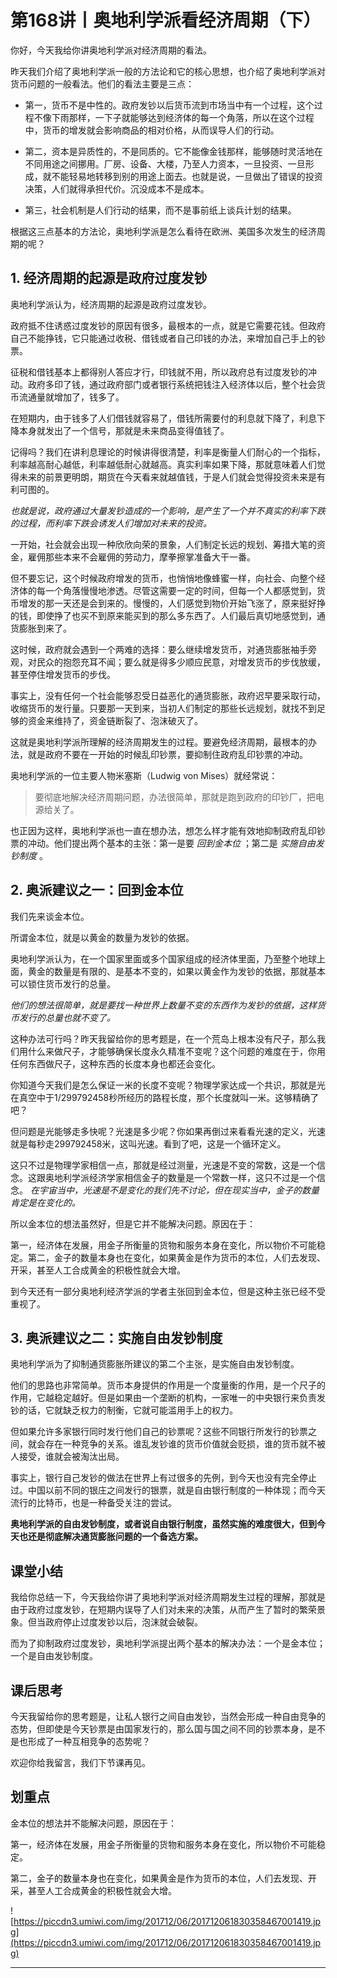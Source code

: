 # 第168讲丨奥地利学派看经济周期（下）

你好，今天我给你讲奥地利学派对经济周期的看法。

昨天我们介绍了奥地利学派一般的方法论和它的核心思想，也介绍了奥地利学派对货币问题的一般看法。他们的看法主要是三点：

* 第一，货币不是中性的。政府发钞以后货币流到市场当中有一个过程，这个过程不像下雨那样，一下子就能够达到经济体的每一个角落，所以在这个过程中，货币的增发就会影响商品的相对价格，从而误导人们的行动。

* 第二，资本是异质性的，不是同质的。它不能像金钱那样，能够随时灵活地在不同用途之间挪用。厂房、设备、大楼，乃至人力资本，一旦投资、一旦形成，就不能轻易地转移到别的用途上面去。也就是说，一旦做出了错误的投资决策，人们就得承担代价。沉没成本不是成本。

* 第三，社会机制是人们行动的结果，而不是事前纸上谈兵计划的结果。

根据这三点基本的方法论，奥地利学派是怎么看待在欧洲、美国多次发生的经济周期的呢？    

## 1. 经济周期的起源是政府过度发钞

奥地利学派认为，经济周期的起源是政府过度发钞。

政府抵不住诱惑过度发钞的原因有很多，最根本的一点，就是它需要花钱。但政府自己不能挣钱，它只能通过收税、借钱或者自己印钱的办法，来增加自己手上的钞票。

征税和借钱基本上都得别人答应才行，印钱就不用，所以政府总有过度发钞的冲动。政府多印了钱，通过政府部门或者银行系统把钱注入经济体以后，整个社会货币流通量就增加了，钱多了。

在短期内，由于钱多了人们借钱就容易了，借钱所需要付的利息就下降了，利息下降本身就发出了一个信号，那就是未来商品变得值钱了。

记得吗？我们在讲利息理论的时候讲得很清楚，利率是衡量人们耐心的一个指标，利率越高耐心越低，利率越低耐心就越高。真实利率如果下降，那就意味着人们觉得未来的前景更明朗，期货在今天看来就越值钱，于是人们就会觉得投资未来是有利可图的。

 *也就是说，政府通过大量发钞造成的一个影响，是产生了一个并不真实的利率下跌的过程，而利率下跌会诱发人们增加对未来的投资。*

一开始，社会就会出现一种欣欣向荣的景象，人们制定长远的规划、筹措大笔的资金，雇佣那些本来不会雇佣的劳动力，摩拳擦掌准备大干一番。

但不要忘记，这个时候政府增发的货币，也悄悄地像蜂蜜一样，向社会、向整个经济体的每一个角落慢慢地渗透。尽管这需要一定的时间，但每一个人都感觉到，货币增发的那一天还是会到来的。慢慢的，人们感觉到物价开始飞涨了，原来挺好挣的钱，即使挣了也买不到原来能买到的那么多东西了。人们最后真切地感觉到，通货膨胀到来了。

这时候，政府就会遇到一个两难的选择：要么继续增发货币，对通货膨胀袖手旁观，对民众的抱怨充耳不闻；要么就是得多少顺应民意，对增发货币的步伐放缓，甚至停住增发货币的步伐。

事实上，没有任何一个社会能够忍受日益恶化的通货膨胀，政府迟早要采取行动，收缩货币的发行量。只要那一天到来，当初人们制定的那些长远规划，就找不到足够的资金来维持了，资金链断裂了、泡沫破灭了。

这就是奥地利学派所理解的经济周期发生的过程。要避免经济周期，最根本的办法，就是政府不要在一开始的时候乱印钞票，要抑制住政府乱印钞票的冲动。

奥地利学派的一位主要人物米塞斯（Ludwig von Mises）就经常说：

> 要彻底地解决经济周期问题，办法很简单，那就是跑到政府的印钞厂，把电源给关了。

也正因为这样，奥地利学派也一直在想办法，想怎么样才能有效地抑制政府乱印钞票的冲动。他们提出两个基本的主张：第一是要 *回到金本位* ；第二是 *实施自由发钞制度* 。

## 2. 奥派建议之一：回到金本位

我们先来谈金本位。

所谓金本位，就是以黄金的数量为发钞的依据。

奥地利学派认为，在一个国家里面或多个国家组成的经济体里面，乃至整个地球上面，黄金的数量是有限的、是基本不变的，如果以黄金作为发钞的依据，那就基本可以锁住货币发行的总量。

 *他们的想法很简单，就是要找一种世界上数量不变的东西作为发钞的依据，这样货币发行的总量也就不变了。*

这种办法可行吗？昨天我留给你的思考题是，在一个荒岛上根本没有尺子，那么我们用什么来做尺子，才能够确保长度永久精准不变呢？这个问题的难度在于，你用任何东西做尺子，这种东西的长度本身也都还会变化。

你知道今天我们是怎么保证一米的长度不变呢？物理学家达成一个共识，那就是光在真空中于1/299792458秒所经历的路程长度，那个长度就叫一米。这够精确了吧？

但问题是光能够走多快呢？光速是多少呢？你如果再倒过来看看光速的定义，光速就是每秒走299792458米，这叫光速。看到了吧，这是一个循环定义。

这只不过是物理学家相信一点，那就是经过测量，光速是不变的常数，这是一个信念。这跟奥地利学派经济学家相信金子的数量是一个常数一样，这只不过是一个信念。 *在宇宙当中，光速是不是变化的我们先不讨论，但在现实当中，金子的数量肯定是在变化的。*

所以金本位的想法虽然好，但是它并不能解决问题。原因在于：

第一，经济体在发展，用金子所衡量的货物和服务本身在变化，所以物价不可能稳定。第二，金子的数量本身也在变化，如果黄金是作为货币的本位，人们去发现、开采，甚至人工合成黄金的积极性就会大增。

到今天还有一部分奥地利经济学派的学者主张回到金本位，但是这种主张已经不受重视了。

## 3. 奥派建议之二：实施自由发钞制度

奥地利学派为了抑制通货膨胀所建议的第二个主张，是实施自由发钞制度。

他们的思路也非常简单。货币本身提供的作用是一个度量衡的作用，是一个尺子的作用，它越稳定越好。但是如果由一个垄断的机构，一家唯一的中央银行来负责发钞的话，它就缺乏权力的制衡，它就可能滥用手上的权力。

但如果允许多家银行同时发行他们自己的钞票呢？这些不同银行所发行的钞票之间，就会存在一种竞争的关系。谁乱发钞谁的货币价值就会贬损，谁的货币就不被人接受，谁就会被淘汰出局。

事实上，银行自己发钞的做法在世界上有过很多的先例，到今天也没有完全停止过。中国以前不同的银庄之间发行的银票，就是自由银行制度的一种体现；而今天流行的比特币，也是一种备受关注的尝试。

 **奥地利学派的自由发钞制度，或者说自由银行制度，虽然实施的难度很大，但到今天也还是彻底解决通货膨胀问题的一个备选方案。**

## 课堂小结

我给你总结一下，今天我给你讲了奥地利学派对经济周期发生过程的理解，那就是由于政府过度发钞，在短期内误导了人们对未来的决策，从而产生了暂时的繁荣景象。但当政府停止过度发钞以后，泡沫就会破裂。

而为了抑制政府过度发钞，奥地利学派提出两个基本的解决办法：一个是金本位；一个是自由发钞制度。    

## 课后思考

今天我留给你的思考题是，让私人银行之间自由发钞，当然会形成一种自由竞争的态势，但即使是今天钞票是由国家发行的，那么国与国之间不同的钞票本身，是不是也形成了一种互相竞争的态势呢？

欢迎你给我留言，我们下节课再见。

## 划重点

金本位的想法并不能解决问题，原因在于：

第一，经济体在发展，用金子所衡量的货物和服务本身在变化，所以物价不可能稳定。

第二，金子的数量本身也在变化，如果黄金是作为货币的本位，人们去发现、开采，甚至人工合成黄金的积极性就会大增。


![https://piccdn3.umiwi.com/img/201712/06/201712061830358467001419.jpg](https://piccdn3.umiwi.com/img/201712/06/201712061830358467001419.jpg)

---
